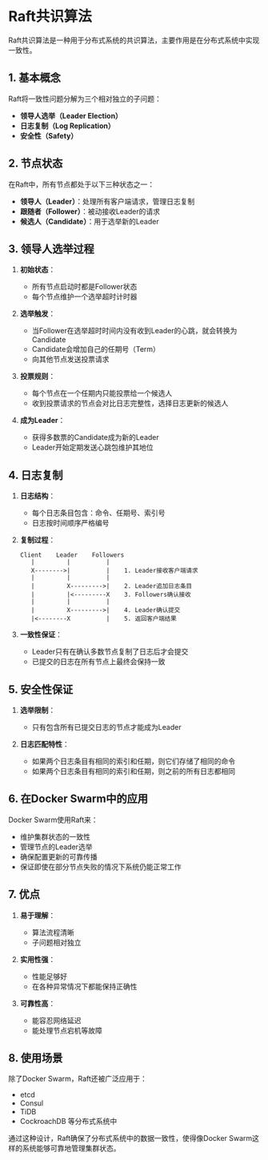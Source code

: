 # Raft共识算法

Raft共识算法是一种用于分布式系统的共识算法，主要作用是在分布式系统中实现一致性。

## 1. 基本概念

Raft将一致性问题分解为三个相对独立的子问题：
- **领导人选举（Leader Election）**
- **日志复制（Log Replication）**
- **安全性（Safety）**

## 2. 节点状态

在Raft中，所有节点都处于以下三种状态之一：
- **领导人（Leader）**：处理所有客户端请求，管理日志复制
- **跟随者（Follower）**：被动接收Leader的请求
- **候选人（Candidate）**：用于选举新的Leader

## 3. 领导人选举过程

1. **初始状态**：
   - 所有节点启动时都是Follower状态
   - 每个节点维护一个选举超时计时器

2. **选举触发**：
   - 当Follower在选举超时时间内没有收到Leader的心跳，就会转换为Candidate
   - Candidate会增加自己的任期号（Term）
   - 向其他节点发送投票请求

3. **投票规则**：
   - 每个节点在一个任期内只能投票给一个候选人
   - 收到投票请求的节点会对比日志完整性，选择日志更新的候选人

4. **成为Leader**：
   - 获得多数票的Candidate成为新的Leader
   - Leader开始定期发送心跳包维护其地位

## 4. 日志复制

1. **日志结构**：
   - 每个日志条目包含：命令、任期号、索引号
   - 日志按时间顺序严格编号

2. **复制过程**：
   ```
   Client    Leader    Followers
      |         |          |
      X-------->|          |    1. Leader接收客户端请求
      |         |          |
      |         X--------->|    2. Leader追加日志条目
      |         |<---------X    3. Followers确认接收
      |         |          |
      |         X--------->|    4. Leader确认提交
      |<--------X          |    5. 返回客户端结果
   ```

3. **一致性保证**：
   - Leader只有在确认多数节点复制了日志后才会提交
   - 已提交的日志在所有节点上最终会保持一致

## 5. 安全性保证

1. **选举限制**：
   - 只有包含所有已提交日志的节点才能成为Leader

2. **日志匹配特性**：
   - 如果两个日志条目有相同的索引和任期，则它们存储了相同的命令
   - 如果两个日志条目有相同的索引和任期，则之前的所有日志都相同

## 6. 在Docker Swarm中的应用

Docker Swarm使用Raft来：
- 维护集群状态的一致性
- 管理节点的Leader选举
- 确保配置更新的可靠传播
- 保证即使在部分节点失败的情况下系统仍能正常工作

## 7. 优点

1. **易于理解**：
   - 算法流程清晰
   - 子问题相对独立

2. **实用性强**：
   - 性能足够好
   - 在各种异常情况下都能保持正确性

3. **可靠性高**：
   - 能容忍网络延迟
   - 能处理节点宕机等故障

## 8. 使用场景

除了Docker Swarm，Raft还被广泛应用于：
- etcd
- Consul
- TiDB
- CockroachDB
等分布式系统中

通过这种设计，Raft确保了分布式系统中的数据一致性，使得像Docker Swarm这样的系统能够可靠地管理集群状态。 